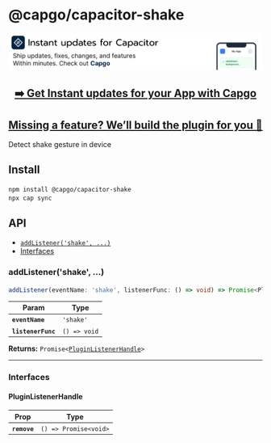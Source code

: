 # @capgo/capacitor-shake

 <a href="https://capgo.app/"><img src='https://raw.githubusercontent.com/Cap-go/capgo/main/assets/capgo_banner.png' alt='Capgo - Instant updates for capacitor'/></a>

<div align="center">
  <h2><a href="https://capgo.app/?ref=plugin"> ➡️ Get Instant updates for your App with Capgo</a></h2>
  <h2><a href="https://capgo.app/consulting/?ref=plugin"> Missing a feature? We’ll build the plugin for you 💪</a></h2>
</div>



Detect shake gesture in device

## Install

```bash
npm install @capgo/capacitor-shake
npx cap sync
```

## API

<docgen-index>

* [`addListener('shake', ...)`](#addlistenershake-)
* [Interfaces](#interfaces)

</docgen-index>

<docgen-api>
<!--Update the source file JSDoc comments and rerun docgen to update the docs below-->

### addListener('shake', ...)

```typescript
addListener(eventName: 'shake', listenerFunc: () => void) => Promise<PluginListenerHandle>
```

| Param              | Type                       |
| ------------------ | -------------------------- |
| **`eventName`**    | <code>'shake'</code>       |
| **`listenerFunc`** | <code>() =&gt; void</code> |

**Returns:** <code>Promise&lt;<a href="#pluginlistenerhandle">PluginListenerHandle</a>&gt;</code>

--------------------


### Interfaces


#### PluginListenerHandle

| Prop         | Type                                      |
| ------------ | ----------------------------------------- |
| **`remove`** | <code>() =&gt; Promise&lt;void&gt;</code> |

</docgen-api>
